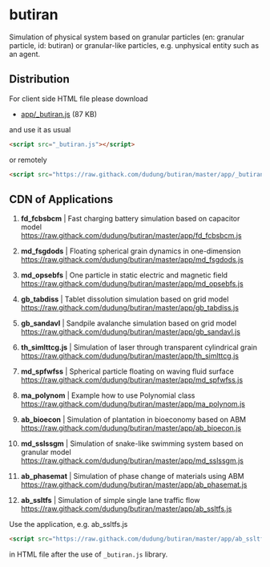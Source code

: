 # butiran
Simulation of physical system based on granular particles (en: granular particle, id: butiran) or granular-like particles, e.g. unphysical entity such as an agent.


## Distribution

For client side HTML file please download

* [app/_butiran.js](https://github.com/dudung/butiran/blob/master/app/_butiran.js) (87 KB)

and use it as usual

```html
<script src="_butiran.js"></script>
```

or remotely

```html
<script src="https://raw.githack.com/dudung/butiran/master/app/_butiran.js"></script>
```


## CDN of Applications

1. **fd_fcbsbcm** | Fast charging battery simulation based on capacitor model \
https://raw.githack.com/dudung/butiran/master/app/fd_fcbsbcm.js

2. **md_fsgdods** | Floating spherical grain dynamics in one-dimension \
https://raw.githack.com/dudung/butiran/master/app/md_fsgdods.js

3. **md_opsebfs** | One particle in static electric and magnetic field \
https://raw.githack.com/dudung/butiran/master/app/md_opsebfs.js

4. **gb_tabdiss** | Tablet dissolution simulation based on grid model \
https://raw.githack.com/dudung/butiran/master/app/gb_tabdiss.js

5. **gb_sandavl** | Sandpile avalanche simulation based on grid model \
https://raw.githack.com/dudung/butiran/master/app/gb_sandavl.js

6. **th_simlttcg.js** | Simulation of laser through transparent cylindrical grain \
https://raw.githack.com/dudung/butiran/master/app/th_simlttcg.js

7. **md_spfwfss** | Spherical particle floating on waving fluid surface \
https://raw.githack.com/dudung/butiran/master/app/md_spfwfss.js

8. **ma_polynom** | Example how to use Polynomial class \
https://raw.githack.com/dudung/butiran/master/app/ma_polynom.js

9. **ab_bioecon** | Simulation of plantation in bioeconomy based on ABM \
https://raw.githack.com/dudung/butiran/master/app/ab_bioecon.js

10. **md_sslssgm** | Simulation of snake-like swimming system
	based on granular model \
https://raw.githack.com/dudung/butiran/master/app/md_sslssgm.js

11. **ab_phasemat** | Simulation of phase change of materials using ABM \
https://raw.githack.com/dudung/butiran/master/app/ab_phasemat.js

12. **ab_ssltfs** | Simulation of simple single lane traffic flow \
https://raw.githack.com/dudung/butiran/master/app/ab_ssltfs.js


Use the application, e.g. ab_ssltfs.js

```html
<script src="https://raw.githack.com/dudung/butiran/master/app/ab_ssltfs.js"></script>
```

in HTML file after the use of `_butiran.js` library.
